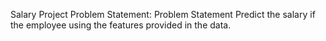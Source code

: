 Salary Project
Problem Statement:
Problem Statement
Predict the salary if the employee using the features provided in the data. 
